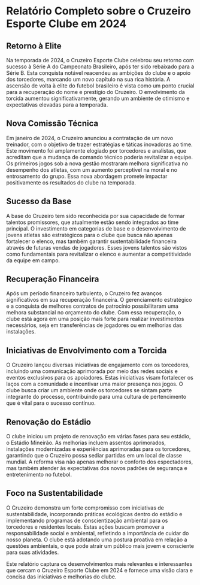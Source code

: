 # Relatório Completo sobre o Cruzeiro Esporte Clube em 2024

## Retorno à Elite
Na temporada de 2024, o Cruzeiro Esporte Clube celebrou seu retorno com sucesso à Série A do Campeonato Brasileiro, após ter sido rebaixado para a Série B. Esta conquista notável reacendeu as ambições do clube e o apoio dos torcedores, marcando um novo capítulo na sua rica história. A ascensão de volta à elite do futebol brasileiro é vista como um ponto crucial para a recuperação do nome e prestígio do Cruzeiro. O envolvimento da torcida aumentou significativamente, gerando um ambiente de otimismo e expectativas elevadas para a temporada.

## Nova Comissão Técnica
Em janeiro de 2024, o Cruzeiro anunciou a contratação de um novo treinador, com o objetivo de trazer estratégias e táticas inovadoras ao time. Este movimento foi amplamente elogiado por torcedores e analistas, que acreditam que a mudança de comando técnico poderia revitalizar a equipe. Os primeiros jogos sob a nova gestão mostraram melhora significativa no desempenho dos atletas, com um aumento perceptível na moral e no entrosamento do grupo. Essa nova abordagem promete impactar positivamente os resultados do clube na temporada.

## Sucesso da Base
A base do Cruzeiro tem sido reconhecida por sua capacidade de formar talentos promissores, que atualmente estão sendo integrados ao time principal. O investimento em categorias de base e o desenvolvimento de jovens atletas são estratégicos para o clube que busca não apenas fortalecer o elenco, mas também garantir sustentabilidade financeira através de futuras vendas de jogadores. Esses jovens talentos são vistos como fundamentais para revitalizar o elenco e aumentar a competitividade da equipe em campo.

## Recuperação Financeira
Após um período financeiro turbulento, o Cruzeiro fez avanços significativos em sua recuperação financeira. O gerenciamento estratégico e a conquista de melhores contratos de patrocínio possibilitaram uma melhora substancial no orçamento do clube. Com essa recuperação, o clube está agora em uma posição mais forte para realizar investimentos necessários, seja em transferências de jogadores ou em melhorias das instalações.

## Iniciativas de Envolvimento com a Torcida
O Cruzeiro lançou diversas iniciativas de engajamento com os torcedores, incluindo uma comunicação aprimorada por meio das redes sociais e eventos exclusivos para os apoiadores. Estas iniciativas visam fortalecer os laços com a comunidade e incentivar uma maior presença nos jogos. O clube busca criar um ambiente onde os torcedores se sintam parte integrante do processo, contribuindo para uma cultura de pertencimento que é vital para o sucesso contínuo.

## Renovação do Estádio
O clube iniciou um projeto de renovação em várias fases para seu estádio, o Estádio Mineirão. As melhorias incluem assentos aprimorados, instalações modernizadas e experiências aprimoradas para os torcedores, garantindo que o Cruzeiro possa sediar partidas em um local de classe mundial. A reforma visa não apenas melhorar o conforto dos espectadores, mas também atender às expectativas dos novos padrões de segurança e entretenimento no futebol.

## Foco na Sustentabilidade
O Cruzeiro demonstra um forte compromisso com iniciativas de sustentabilidade, incorporando práticas ecológicas dentro do estádio e implementando programas de conscientização ambiental para os torcedores e residentes locais. Estas ações buscam promover a responsabilidade social e ambiental, refletindo a importância de cuidar do nosso planeta. O clube está adotando uma postura proativa em relação a questões ambientais, o que pode atrair um público mais jovem e consciente para suas atividades.

Este relatório captura os desenvolvimentos mais relevantes e interessantes que cercam o Cruzeiro Esporte Clube em 2024 e fornece uma visão clara e concisa das iniciativas e melhorias do clube.